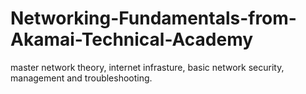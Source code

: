 # Networking-Fundamentals-from-Akamai-Technical-Academy
master network theory, internet infrasture, basic network security, management and troubleshooting.
